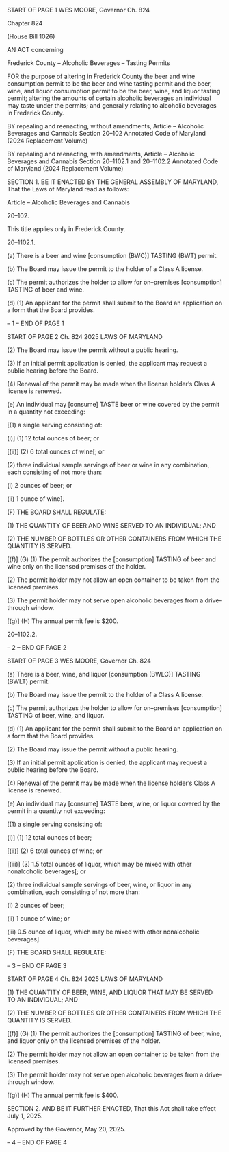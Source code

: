 START OF PAGE 1
WES MOORE, Governor Ch. 824

Chapter 824

(House Bill 1026)

AN ACT concerning

Frederick County – Alcoholic Beverages – Tasting Permits

FOR the purpose of altering in Frederick County the beer and wine consumption permit to
be the beer and wine tasting permit and the beer, wine, and liquor consumption
permit to be the beer, wine, and liquor tasting permit; altering the amounts of certain
alcoholic beverages an individual may taste under the permits; and generally
relating to alcoholic beverages in Frederick County.

BY repealing and reenacting, without amendments,
Article – Alcoholic Beverages and Cannabis
Section 20–102
Annotated Code of Maryland
(2024 Replacement Volume)

BY repealing and reenacting, with amendments,
Article – Alcoholic Beverages and Cannabis
Section 20–1102.1 and 20–1102.2
Annotated Code of Maryland
(2024 Replacement Volume)

SECTION 1. BE IT ENACTED BY THE GENERAL ASSEMBLY OF MARYLAND,
That the Laws of Maryland read as follows:

Article – Alcoholic Beverages and Cannabis

20–102.

This title applies only in Frederick County.

20–1102.1.

(a) There is a beer and wine [consumption (BWC)] TASTING (BWT) permit.

(b) The Board may issue the permit to the holder of a Class A license.

(c) The permit authorizes the holder to allow for on–premises [consumption]
TASTING of beer and wine.

(d) (1) An applicant for the permit shall submit to the Board an application on
a form that the Board provides.

– 1 –
END OF PAGE 1

START OF PAGE 2
Ch. 824 2025 LAWS OF MARYLAND

(2) The Board may issue the permit without a public hearing.

(3) If an initial permit application is denied, the applicant may request a
public hearing before the Board.

(4) Renewal of the permit may be made when the license holder’s Class A
license is renewed.

(e) An individual may [consume] TASTE beer or wine covered by the permit in a
quantity not exceeding:

[(1) a single serving consisting of:

(i)] (1) 12 total ounces of beer; or

[(ii)] (2) 6 total ounces of wine[; or

(2) three individual sample servings of beer or wine in any combination,
each consisting of not more than:

(i) 2 ounces of beer; or

(ii) 1 ounce of wine].

(F) THE BOARD SHALL REGULATE:

(1) THE QUANTITY OF BEER AND WINE SERVED TO AN INDIVIDUAL;
AND

(2) THE NUMBER OF BOTTLES OR OTHER CONTAINERS FROM WHICH
THE QUANTITY IS SERVED.

[(f)] (G) (1) The permit authorizes the [consumption] TASTING of beer and
wine only on the licensed premises of the holder.

(2) The permit holder may not allow an open container to be taken from
the licensed premises.

(3) The permit holder may not serve open alcoholic beverages from a
drive–through window.

[(g)] (H) The annual permit fee is $200.

20–1102.2.

– 2 –
END OF PAGE 2

START OF PAGE 3
WES MOORE, Governor Ch. 824

(a) There is a beer, wine, and liquor [consumption (BWLC)] TASTING (BWLT)
permit.

(b) The Board may issue the permit to the holder of a Class A license.

(c) The permit authorizes the holder to allow for on–premises [consumption]
TASTING of beer, wine, and liquor.

(d) (1) An applicant for the permit shall submit to the Board an application on
a form that the Board provides.

(2) The Board may issue the permit without a public hearing.

(3) If an initial permit application is denied, the applicant may request a
public hearing before the Board.

(4) Renewal of the permit may be made when the license holder’s Class A
license is renewed.

(e) An individual may [consume] TASTE beer, wine, or liquor covered by the
permit in a quantity not exceeding:

[(1) a single serving consisting of:

(i)] (1) 12 total ounces of beer;

[(ii)] (2) 6 total ounces of wine; or

[(iii)] (3) 1.5 total ounces of liquor, which may be mixed with other
nonalcoholic beverages[; or

(2) three individual sample servings of beer, wine, or liquor in any
combination, each consisting of not more than:

(i) 2 ounces of beer;

(ii) 1 ounce of wine; or

(iii) 0.5 ounce of liquor, which may be mixed with other nonalcoholic
beverages].

(F) THE BOARD SHALL REGULATE:

– 3 –
END OF PAGE 3

START OF PAGE 4
Ch. 824 2025 LAWS OF MARYLAND

(1) THE QUANTITY OF BEER, WINE, AND LIQUOR THAT MAY BE SERVED
TO AN INDIVIDUAL; AND

(2) THE NUMBER OF BOTTLES OR OTHER CONTAINERS FROM WHICH
THE QUANTITY IS SERVED.

[(f)] (G) (1) The permit authorizes the [consumption] TASTING of beer, wine,
and liquor only on the licensed premises of the holder.

(2) The permit holder may not allow an open container to be taken from
the licensed premises.

(3) The permit holder may not serve open alcoholic beverages from a
drive–through window.

[(g)] (H) The annual permit fee is $400.

SECTION 2. AND BE IT FURTHER ENACTED, That this Act shall take effect July
1, 2025.

Approved by the Governor, May 20, 2025.

– 4 –
END OF PAGE 4